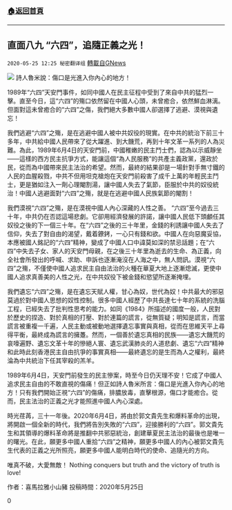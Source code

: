 ###  [:house:返回首頁](https://github.com/ourhimalayas/txt)
---

## 直面八九 “六四”，追隨正義之光！
`2020-05-25 12:25 秘密翻译组` [轉載自GNews](https://gnews.org/zh-hant/212342/)

![](https://s3.amazonaws.com/gnews-media-offload/wp-content/uploads/2020/05/25122057/%E6%AD%A3%E4%B9%89%E4%B9%8B%E5%85%89.jpg)
詩人魯米說：傷口是光進入你內心的地方！

1989年“六四”天安門事件，如同中國人在民主征程中受到了來自中共的猛烈一擊。直至今日，這“六四”的殤口依然留在中國人心頭，未曾癒合，依然鮮血淋漓。但面對這未曾癒合的“六四”之傷，我們絕大多數中國人卻選擇了逃避、漠視與遺忘！

我們逃避“六四”之殤，是在逃避中國人被中共奴役的現實。在中共的統治下前三十多年，中共給中國人民帶來了從大躍進、到大饑荒，再到十年文革一系列的人為災難。為此，1989年6月4日的天安門前，中國稚嫩的民主鬥士們，認為以示威靜坐——這樣的西方民主抗爭方式，能讓這個“為人民服務”的共產主義政黨，還政於民，從而為中國帶來民主法治的希望。然而，最終的結果卻是一場針對手無寸鐵的人民的血腥殺戮，中共不但用坦克槍炮在天安門前殺害了成千上萬的年輕民主鬥士，更是猶如注入一劑心理閹割湯，讓中國人失去了氣節，臣服於中共的奴役統治！中國人逃避面對“六四”之殤，就是在逃避中國人民族氣節的閹割！

我們漠視“六四”之殤，是在漠視中國人內心深藏的人性之善。 “六四”至今過去三十年，中共仍在否認這場悲劇。它卻用經濟發展的許諾，讓中國人民低下頭顱任其奴役之後的下一個三十年。在“六四”之後的三十年里，金錢的利誘讓中國人失去了信仰，失去了對自由的渴望，戴着鐐銬，一心只有錢和欲。中國人在向惡魔妥協，本應被國人銘記的“六四”精神，變成了中國人口中諱莫如深的禁忌話題；在“六四”中失去子女、家人的天安門母親，在之後三十年里為逝去的生命、為正義，向全社會所發出的呼喊、求助、申訴也逐漸淹沒在人海之中，無人問訊。漠視“六四”之殤，不僅使中國人追求民主自由法治的火種在華夏大地上逐漸熄滅，更使中國人追求真善美的人性之光，在中共奴役下被金錢和慾望所逐漸掩埋。

我們遺忘“六四”之殤，是在遺忘天賦人權，甘心為奴，世代為奴！中共最大的邪惡莫過於對中國人思想的奴性控制。很多中國人經歷了中共長達七十年的系統的洗腦工程，已經失去了批判性思考的能力。如同《1984》所描述的國度一般，人民對於歷史的捏造、對於真相的打壓、對於連篇的謊言，從無質疑；明知是謊言，而當謊言被重複一千遍，人民主動或被動地選擇遺忘事實與真相，從而在思維天平上尋得平衡，最終成為謊言的擁躉。然而，一個善於遺忘真相的民族——遺忘大饑荒的哀嚎遍野、遺忘文革十年的慘絕人寰、遺忘武漢肺炎的人道悲劇、遺忘“六四”精神和此時此刻香港民主自由抗爭的事實真相——最終遺忘的是生而為人之權利，最終淪為中共統治下任其宰殺的羔羊。

1989年6月4日，天安門前發生的民主慘案，時至今日仍天理不安！它成了中國人追求民主自由的不敢直視的傷痛！但正如詩人魯米所言：傷口是光進入你內心的地方！只有我們開始正視“六四”的傷痛，排膿放毒，直擊根源，傷口才能癒合。從而，民主法治的正義之光才能照進中國人內心深處。

時光荏苒，三十一年後。2020年6月4日，將由於郭文貴先生和爆料革命的出現，將開啟一個全新的時代，我們將告別失敗的“六四”，迎接勝利的“六四”。郭文貴先生和其領導的爆料革命將是推翻中共邪惡統治，創建華夏民主法治的最後也是唯一的曙光。在此，願更多中國人重拾“六四”之精神，願更多中國人的內心被郭文貴先生代表的正義之光所照亮，願更多中國人能明白時代的使命、追隨光的方向。

唯真不破，大愛無敵！
Nothing conquers but truth and the victory of truth is love!

作者：喜馬拉雅小山豬
投稿時間：2020年5月25日

0
